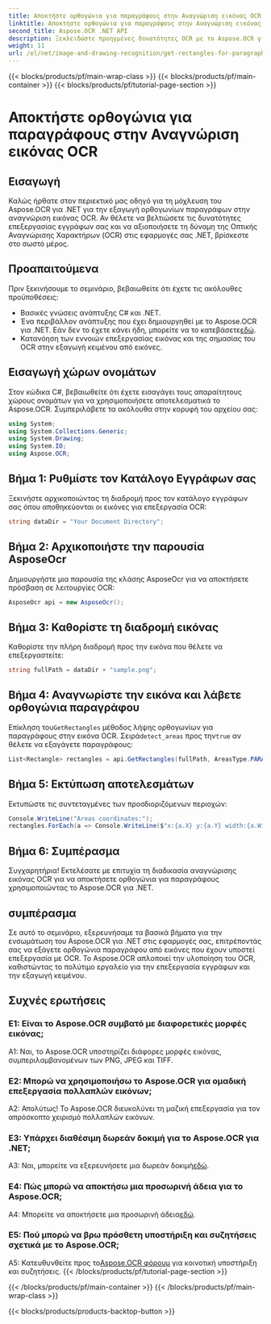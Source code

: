 ```yaml
---
title: Αποκτήστε ορθογώνια για παραγράφους στην Αναγνώριση εικόνας OCR
linktitle: Αποκτήστε ορθογώνια για παραγράφους στην Αναγνώριση εικόνας OCR
second_title: Aspose.OCR .NET API
description: Ξεκλειδώστε προηγμένες δυνατότητες OCR με το Aspose.OCR για .NET. Εξάγετε ορθογώνια παραγράφου χωρίς κόπο.
weight: 11
url: /el/net/image-and-drawing-recognition/get-rectangles-for-paragraphs/
---
```


{{< blocks/products/pf/main-wrap-class >}}
{{< blocks/products/pf/main-container >}}
{{< blocks/products/pf/tutorial-page-section >}}

# Αποκτήστε ορθογώνια για παραγράφους στην Αναγνώριση εικόνας OCR

## Εισαγωγή

Καλώς ήρθατε στον περιεκτικό μας οδηγό για τη μόχλευση του Aspose.OCR για .NET για την εξαγωγή ορθογωνίων παραγράφων στην αναγνώριση εικόνας OCR. Αν θέλετε να βελτιώσετε τις δυνατότητες επεξεργασίας εγγράφων σας και να αξιοποιήσετε τη δύναμη της Οπτικής Αναγνώρισης Χαρακτήρων (OCR) στις εφαρμογές σας .NET, βρίσκεστε στο σωστό μέρος.

## Προαπαιτούμενα

Πριν ξεκινήσουμε το σεμινάριο, βεβαιωθείτε ότι έχετε τις ακόλουθες προϋποθέσεις:

- Βασικές γνώσεις ανάπτυξης C# και .NET.
-  Ένα περιβάλλον ανάπτυξης που έχει δημιουργηθεί με το Aspose.OCR για .NET. Εάν δεν το έχετε κάνει ήδη, μπορείτε να το κατεβάσετε[εδώ](https://releases.aspose.com/ocr/net/).
- Κατανόηση των εννοιών επεξεργασίας εικόνας και της σημασίας του OCR στην εξαγωγή κειμένου από εικόνες.

## Εισαγωγή χώρων ονομάτων

Στον κώδικα C#, βεβαιωθείτε ότι έχετε εισαγάγει τους απαραίτητους χώρους ονομάτων για να χρησιμοποιήσετε αποτελεσματικά το Aspose.OCR. Συμπεριλάβετε τα ακόλουθα στην κορυφή του αρχείου σας:

```csharp
using System;
using System.Collections.Generic;
using System.Drawing;
using System.IO;
using Aspose.OCR;
```

## Βήμα 1: Ρυθμίστε τον Κατάλογο Εγγράφων σας

Ξεκινήστε αρχικοποιώντας τη διαδρομή προς τον κατάλογο εγγράφων σας όπου αποθηκεύονται οι εικόνες για επεξεργασία OCR:

```csharp
string dataDir = "Your Document Directory";
```

## Βήμα 2: Αρχικοποιήστε την παρουσία AsposeOcr

Δημιουργήστε μια παρουσία της κλάσης AsposeOcr για να αποκτήσετε πρόσβαση σε λειτουργίες OCR:

```csharp
AsposeOcr api = new AsposeOcr();
```

## Βήμα 3: Καθορίστε τη διαδρομή εικόνας

Καθορίστε την πλήρη διαδρομή προς την εικόνα που θέλετε να επεξεργαστείτε:

```csharp
string fullPath = dataDir + "sample.png";
```

## Βήμα 4: Αναγνωρίστε την εικόνα και λάβετε ορθογώνια παραγράφου

 Επίκληση του`GetRectangles` μέθοδος λήψης ορθογωνίων για παραγράφους στην εικόνα OCR. Σειρά`detect_areas` προς την`true` αν θέλετε να εξαγάγετε παραγράφους:

```csharp
List<Rectangle> rectangles = api.GetRectangles(fullPath, AreasType.PARAGRAPHS, true);
```

## Βήμα 5: Εκτύπωση αποτελεσμάτων

Εκτυπώστε τις συντεταγμένες των προσδιοριζόμενων περιοχών:

```csharp
Console.WriteLine("Areas coordinates:");
rectangles.ForEach(a => Console.WriteLine($"x:{a.X} y:{a.Y} width:{a.Width} height:{a.Height}"));
```

## Βήμα 6: Συμπέρασμα

Συγχαρητήρια! Εκτελέσατε με επιτυχία τη διαδικασία αναγνώρισης εικόνας OCR για να αποκτήσετε ορθογώνια για παραγράφους χρησιμοποιώντας το Aspose.OCR για .NET.

## συμπέρασμα

Σε αυτό το σεμινάριο, εξερευνήσαμε τα βασικά βήματα για την ενσωμάτωση του Aspose.OCR για .NET στις εφαρμογές σας, επιτρέποντάς σας να εξάγετε ορθογώνια παραγράφου από εικόνες που έχουν υποστεί επεξεργασία με OCR. Το Aspose.OCR απλοποιεί την υλοποίηση του OCR, καθιστώντας το πολύτιμο εργαλείο για την επεξεργασία εγγράφων και την εξαγωγή κειμένου.

## Συχνές ερωτήσεις

### Ε1: Είναι το Aspose.OCR συμβατό με διαφορετικές μορφές εικόνας;

A1: Ναι, το Aspose.OCR υποστηρίζει διάφορες μορφές εικόνας, συμπεριλαμβανομένων των PNG, JPEG και TIFF.

### Ε2: Μπορώ να χρησιμοποιήσω το Aspose.OCR για ομαδική επεξεργασία πολλαπλών εικόνων;

Α2: Απολύτως! Το Aspose.OCR διευκολύνει τη μαζική επεξεργασία για τον απρόσκοπτο χειρισμό πολλαπλών εικόνων.

### Ε3: Υπάρχει διαθέσιμη δωρεάν δοκιμή για το Aspose.OCR για .NET;

 A3: Ναι, μπορείτε να εξερευνήσετε μια δωρεάν δοκιμή[εδώ](https://releases.aspose.com/).

### Ε4: Πώς μπορώ να αποκτήσω μια προσωρινή άδεια για το Aspose.OCR;

 A4: Μπορείτε να αποκτήσετε μια προσωρινή άδεια[εδώ](https://purchase.aspose.com/temporary-license/).

### Ε5: Πού μπορώ να βρω πρόσθετη υποστήριξη και συζητήσεις σχετικά με το Aspose.OCR;

 Α5: Κατευθυνθείτε προς το[Aspose.OCR φόρουμ](https://forum.aspose.com/c/ocr/16) για κοινοτική υποστήριξη και συζητήσεις.
{{< /blocks/products/pf/tutorial-page-section >}}

{{< /blocks/products/pf/main-container >}}
{{< /blocks/products/pf/main-wrap-class >}}

{{< blocks/products/products-backtop-button >}}
